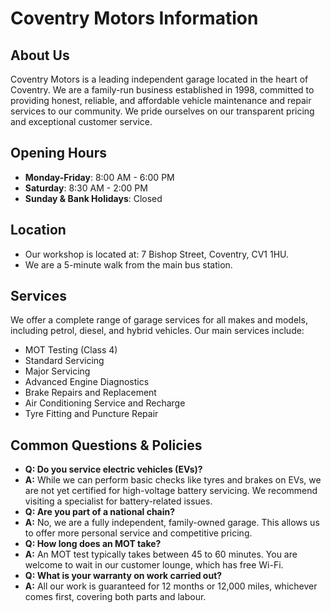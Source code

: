 # Coventry Motors Information

## About Us
Coventry Motors is a leading independent garage located in the heart of Coventry. We are a family-run business established in 1998, committed to providing honest, reliable, and affordable vehicle maintenance and repair services to our community. We pride ourselves on our transparent pricing and exceptional customer service.

## Opening Hours
- **Monday-Friday**: 8:00 AM - 6:00 PM
- **Saturday**: 8:30 AM - 2:00 PM
- **Sunday & Bank Holidays**: Closed

## Location
- Our workshop is located at: 7 Bishop Street, Coventry, CV1 1HU.
- We are a 5-minute walk from the main bus station.

## Services
We offer a complete range of garage services for all makes and models, including petrol, diesel, and hybrid vehicles. Our main services include:
- MOT Testing (Class 4)
- Standard Servicing
- Major Servicing
- Advanced Engine Diagnostics
- Brake Repairs and Replacement
- Air Conditioning Service and Recharge
- Tyre Fitting and Puncture Repair

## Common Questions & Policies
- **Q: Do you service electric vehicles (EVs)?**
- **A:** While we can perform basic checks like tyres and brakes on EVs, we are not yet certified for high-voltage battery servicing. We recommend visiting a specialist for battery-related issues.
- **Q: Are you part of a national chain?**
- **A:** No, we are a fully independent, family-owned garage. This allows us to offer more personal service and competitive pricing.
- **Q: How long does an MOT take?**
- **A:** An MOT test typically takes between 45 to 60 minutes. You are welcome to wait in our customer lounge, which has free Wi-Fi.
- **Q: What is your warranty on work carried out?**
- **A:** All our work is guaranteed for 12 months or 12,000 miles, whichever comes first, covering both parts and labour.